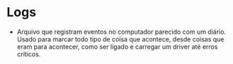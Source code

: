 # Logs   

- Arquivo que registram eventos no computador parecido com um diário. Usado para marcar todo tipo de coisa que acontece, desde coisas que eram para acontecer, como ser ligado e carregar um driver até erros críticos.